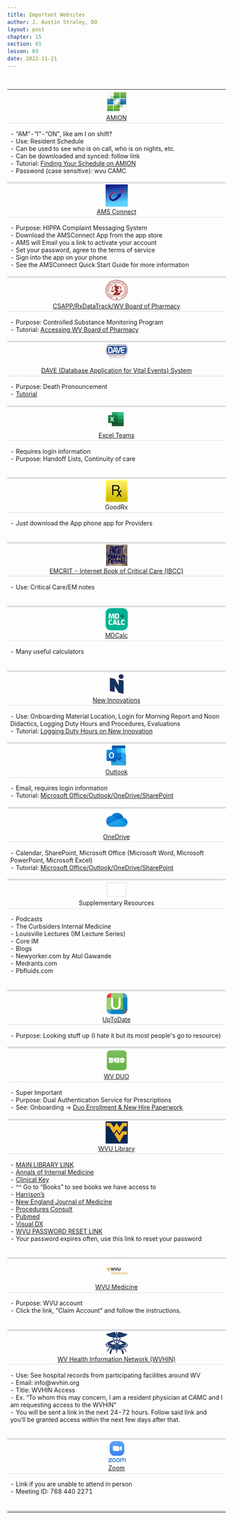 ```yaml
---
title: Important Websites
author: J. Austin Straley, DO
layout: post
chapter: 15
section: 01
lesson: 03
date: 2022-11-21
---
```


<html>
    <style>
        @media screen and (max-width: 1240px) {
        table thead {
            border: none;
            clip: rect(0 0 0 0);
            height: 1px;
            margin: -1px;
            overflow: hidden;
            padding: 0;
            position: absolute;
            width: 1px; }
        table tr {
            border-bottom: 3px solid #ddd;
            display: block; }
        table td {
            border-bottom: 1px solid #ddd;
            display: block;
            text-align: left; }
        table td::before {
            content: attr(data-label);
            float: left; }  
        }
    </style>
    <body>
            <br>
        <table>
            <tr>
                <td style="text-align: center;"><img src="https://github.com/jzstraley/jzstraley.github.io/blob/master/assets/images/internguidepages/1.11/amionapppic.png?raw=true" alt="AMION"><br>
                <a href="https://www.amion.com/cgi-bin/ocs">AMION</a>
                </td>
                <td><p>
                    - “AM”-“I”-“ON”, like am I on shift?<br>
                    - Use: Resident Schedule<br>
                    - Can be used to see who is on call, who is on nights, etc.<br>
                    - Can be downloaded and synced: follow link<br>
                    - Tutorial: <a href="https://youtu.be/hWwKKWS5No0">Finding Your Schedule on AMION</a><br>
                    - Password (case sensitive): wvu CAMC
                    <br></p></td>
            </tr>
            <tr>
                <td style="text-align: center;"><img src="https://github.com/jzstraley/jzstraley.github.io/blob/master/assets/images/internguidepages/1.11/amsapppic.png?raw=true" alt="AMS Connect"><br>
                <a href="https://account.amsconnectapp.com/login">AMS Connect</a>
                </td>
                <td><p>
                    - Purpose: HIPPA Complaint Messaging System<br>
                    - Download the AMSConnect App from the app store<br>
                    - AMS will Email you a link to activate your account<br>
                        - Set your password, agree to the terms of service<br>
                    - Sign into the app on your phone<br>
                    - See the AMSConnect Quick Start Guide for more information
                    <br></p></td>
            </tr>
            <tr>
                <td style="text-align: center;"><img src="https://github.com/jzstraley/jzstraley.github.io/blob/master/assets/images/internguidepages/1.11/wvbopapppic.png?raw=true" alt="WVBOP"><br>
                <a href="https://www.csappwv.com/Account/Login.aspx?ReturnUrl=%2f">CSAPP/RxDataTrack/WV Board of Pharmacy</a>
                </td>
                <td><p>
                    - Purpose: Controlled Substance Monitoring Program<br>
                    - Tutorial: <a href="https://youtu.be/PkuhbUnTKi4">Accessing WV Board of Pharmacy</a>
                    <br></p></td>
            </tr>
            <tr>
                <td style="text-align: center;"><img src="https://github.com/jzstraley/jzstraley.github.io/blob/master/assets/images/internguidepages/1.11/daveapppic.png?raw=true" alt="DAVE"><br>
                <a href="https://davewv.vitalchek.com/web/Logon.aspx">DAVE (Database Application for Vital Events) System</a>
                </td>
                <td><p>
                    - Purpose: Death Pronouncement<br>
                    - <a href="https://sites.google.com/wv.gov/davetraining/home">Tutorial</a>
                    <br></p></td>
            </tr>
            <tr>
                <td style="text-align: center;"><img src="https://github.com/jzstraley/jzstraley.github.io/blob/master/assets/images/internguidepages/1.11/excelapppic.jpeg?raw=true" alt="Excel"><br>
                <a href="https://camcorg.sharepoint.com/:f:/r/sites/DPT_IAM_Internal_Medicine_Program_26296/Shared%20Documents/Med%20Service-ICU%20Team%20Lists?csf=1&web=1&e=4v9oTJ">Excel Teams</a>
                </td>
                <td><p>
                    - Requires login information<br>
                    - Purpose: Handoff Lists, Continuity of care<br>
                    <br></p></td>
            </tr>
            <tr>
                <td style="text-align: center;"><img src="https://github.com/jzstraley/jzstraley.github.io/blob/master/assets/images/internguidepages/1.11/goodrxapppic.png?raw=true" alt="GoodRx"><br>
                GoodRx
                </td>
                <td><p>
                    - Just download the App phone app for Providers<br>
                    <br></p></td>
            </tr>
            <tr>
                <td style="text-align: center;"><img src="https://github.com/jzstraley/jzstraley.github.io/blob/master/assets/images/internguidepages/1.11/emcritapppic.png?raw=true" alt="EMCRIT"><br>
                <a href="https://emcrit.org/ibcc/toc/">EMCRIT - Internet Book of Critical Care (IBCC)</a>
                </td>
                <td><p>
                    - Use: Critical Care/EM notes<br>
                    <br></p></td>
            </tr>
            <tr>
                <td style="text-align: center;"><img src="https://github.com/jzstraley/jzstraley.github.io/blob/master/assets/images/internguidepages/1.11/mdcalapppic.png?raw=true" alt="MDCalc"><br>
                <a href="https://www.mdcalc.com/">MDCalc</a>
                </td>
                <td><p>
                    - Many useful calculators<br>
                    <br></p></td>
            </tr>
            <tr>
                <td style="text-align: center;"><img src="https://github.com/jzstraley/jzstraley.github.io/blob/master/assets/images/internguidepages/1.11/newinnovapppic.png?raw=true" alt="New Innovations"><br>
                <a href="https://www.new-innov.com/login/Login.aspx">New Innovations</a>
                </td>
                <td><p>
                    - Use: Onboarding Material Location, Login for Morning Report and Noon Didactics, Logging Duty Hours and Procedures, Evaluations<br>
                    - Tutorial: <a href="https://youtu.be/dkpLhmxxwpU">Logging Duty Hours on New Innovation</a>
                    <br></p></td>
            </tr>
            <tr>
                <td style="text-align: center;"><img src="https://github.com/jzstraley/jzstraley.github.io/blob/master/assets/images/internguidepages/1.11/outlookapppic.png?raw=true" alt="Outlook"><br>
                <a href="https://outlook.office.com/mail/">Outlook</a>
                </td>
                <td><p>
                    - Email, requires login information <br>
                    - Tutorial: <a href="https://youtu.be/p6yKzWvLs74">Microsoft Office/Outlook/OneDrive/SharePoint</a>
                    <br></p></td>
            </tr>
            <tr>
                <td style="text-align: center;"><img src="https://github.com/jzstraley/jzstraley.github.io/blob/master/assets/images/internguidepages/1.11/onedriveapppic.jpeg?raw=true" alt="OneDrive"><br>
                <a href="https://login.microsoftonline.com/">OneDrive</a>
                </td>
                <td><p>
                    - Calendar, SharePoint, Microsoft Office (Microsoft Word, Microsoft PowerPoint, Microsoft Excel)<br>
                    - Tutorial: <a href="https://youtu.be/p6yKzWvLs74">Microsoft Office/Outlook/OneDrive/SharePoint</a>
                    <br></p></td>
            </tr>
            <tr>
                <td style="text-align: center;"><img src="https://github.com/jzstraley/jzstraley.github.io/blob/master/assets/images/internguidepages/1.11/otherapppic.png?raw=true" alt="Supplementary Resources"><br>
                Supplementary Resources
                </td>
                <td><p>
                    - Podcasts<br>
                        - The Curbsiders Internal Medicine<br>
                        - Louisville Lectures (IM Lecture Series)<br>
                        - Core IM<br>
                    - Blogs<br>
                        - Newyorker.com by Atul Gawande<br>
                        - Medrants.com<br>
                        - Pbfluids.com<br>
                    <br></p></td>
            </tr>
            <tr>
                <td style="text-align: center;"><img src="https://github.com/jzstraley/jzstraley.github.io/blob/master/assets/images/internguidepages/1.11/uptotdateapppic.png?raw=true" alt="UpToDate"><br>
                <a href="https://www.uptodate.com/login">UpToDate</a>
                </td>
                <td><p>
                - Purpose: Looking stuff up (I hate it but its most people's go to resource)
                    <br></p></td>
            </tr>
            <tr>
                <td style="text-align: center;"><img src="https://github.com/jzstraley/jzstraley.github.io/blob/master/assets/images/internguidepages/1.11/duoapppic.png?raw=true" alt="Duo"><br>
                <a href="https://api-30013422.duosecurity.com/portal?code=21b4d5751036bfe5&akey=DA6CSOIIKNS6NKKMM3RG">WV DUO</a>
                </td>
                <td><p>
                    - Super Important<br>
                    - Purpose: Dual Authentication Service for Prescriptions<br>
                    - See: Onboarding -> <a href="https://guide.duo.com/enrollment">Duo Enrollment & New Hire Paperwork</a>
                    <br></p></td>
            </tr>
            <tr>
                <td style="text-align: center;"><img src="https://github.com/jzstraley/jzstraley.github.io/blob/master/assets/images/internguidepages/1.11/wvuapppic.jpeg?raw=true" alt="WVUlib"><br>
                <a href="https://login.www.libproxy.wvu.edu/login?qurl=https%3a%2f%2fwww.ncbi.nlm.nih.gov%2fpubmed%3fholding%3dwvuhsclib_fft_ndi%26otool%3dwvuhsclib">WVU Library</a>
                </td>
                <td><p>
                    - <a href="https://login.www.libproxy.wvu.edu/menu">MAIN LIBRARY LINK</a><br>
                    - <a href="https://annals-org.www.libproxy.wvu.edu/aim">Annals of Internal Medicine</a><br>
                    - <a href="https://www-clinicalkey-com.www.libproxy.wvu.edu/#!/">Clinical Key</a><br>
                        - ^^ Go to “Books” to see books we have access to<br>
                    - <a href="https://lib.wvu.edu/databases/connect.php?1236803193=INVS">Harrison’s</a><br>
                    - <a href="https://www-nejm-org.www.libproxy.wvu.edu/">New England Journal of Medicine</a><br>
                    - <a href="https://www-clinicalkey-com.www.libproxy.wvu.edu/#!/browse/procedures">Procedures Consult</a><br>
                    - <a href="https://login.www.libproxy.wvu.edu/login?qurl=https%3a%2f%2fwww.ncbi.nlm.nih.gov%2fpubmed%3fholding%3dwvuhsclib_fft_ndi%26otool%3dwvuhsclib">Pubmed</a><br>
                    - <a href="https://lib.wvu.edu/databases/connect.php?1444228039=INVS">Visual DX</a><br>
                    - <a href="https://login.wvu.edu/self-service">WVU PASSWORD RESET LINK</a><br>
                        - Your password expires often, use this link to reset your password<br>
                    <br></p></td>
            </tr>
            <tr>
                <td style="text-align: center;"><img src="https://github.com/jzstraley/jzstraley.github.io/blob/master/assets/images/internguidepages/1.11/wvumedapppic.jpeg?raw=true" alt="WVMED"><br>
                <a href="https://wvumedicine.org/login/">WVU Medicine</a>
                </td>
                <td><p>
                    - Purpose: WVU account<br>
                    - Click the link, “Claim Account” and follow the instructions.<br>
                    <br></p></td>
            </tr>
            <tr>
                <td style="text-align: center;"><img src="https://github.com/jzstraley/jzstraley.github.io/blob/master/assets/images/internguidepages/1.11/wvhinapppic.png?raw=true" alt="WVHIN"><br>
                <a href="https://idp.crisphealth.org/#login">WV Health Information Network (WVHIN)</a>
                </td>
                <td><p>
                    - Use: See hospital records from participating facilities around WV<br>
                    - Email: info@wvhin.org<br>
                    - Title: WVHIN Access<br>
                        - Ex. “To whom this may concern, I am a resident physician at CAMC and I am requesting access to the WVHIN”<br>
                    - You will be sent a link in the next 24-72 hours. Follow said link and you’ll be granted access within the next few days after that.<br>
                    <br></p></td>
            </tr>
            <tr>
                <td style="text-align: center;"><img src="https://github.com/jzstraley/jzstraley.github.io/blob/master/assets/images/internguidepages/1.11/zoomapppic.jpeg?raw=true" alt="Zoom"><br>
                <a href="https://wvumdtv.zoom.us/j/7684402271?pwd=M3lnR25sY0lRaFIzTjFaZ1AveCtDQT09">Zoom</a>
                </td>
                <td><p>
                    - Link if you are unable to attend in person<br>
                    - Meeting ID: 768 440 2271<br>
                    <br></p></td>
            </tr>
        </table>
    </body>
</html>